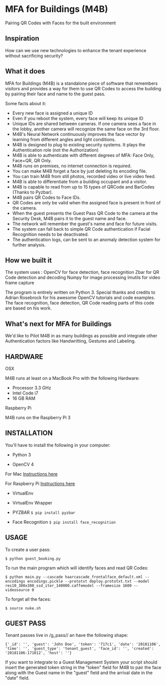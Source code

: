 # MFA for Buildings (M4B)
Pairing QR Codes with Faces for the built environment


## Inspiration
How can we use new technologies to enhance the tenant experience without sacrificing security?

## What it does
MFA for Buildings (M4B) is a standalone piece of software that remembers visitors and provides a way for them to use QR Codes to access the building by pairing their face and name to the guest pass. 

Some facts about it:
- Every new face is assigned a unique ID
- Even if you reboot the system, every face will keep its unique ID 
- Unique IDs are shared between cameras. If one camera sees a face in the lobby, another camera will recognize the same face on the 3rd floor.
- M4B's Neural Network continuously improves the face vector by learning from different angles and light conditions.
- M4B is designed to plug to existing security systems. It plays the Authentication role (not the Authorization)
- M4B is able to authenticate with different degrees of MFA: Face Only, Face+QR, QR Only. 
- M4B runs on premises, no internet connection is required.
- You can make M4B forget a face by just deleting its encoding file.
- You can train M4B from still photos, recorded video or live video feed.
- M4B is able to differentiate from a building occupant and a visitor.
- M4B is capable to read from up to 15 types of QRCode and BarCodes (Thanks to Pyzbar).
- M4B pairs QR Codes to Face IDs.
- QR Codes are only be valid when the assigned face is present in front of the camera.
- When the guest presents the Guest Pass QR Code to the camera at the Security Desk, M4B pairs it to the guest name and face.
- The network will remember the guest's name and face for future visits.
- The system can fall back to simple QR Code authentication if Facial Recognition needs to be deactivated.
- The authentication logs, can be sent to an anomaly detection system for further analysis.


## How we built it

The system uses :
OpenCV for face detection, face recognition
Zbar for QR Code detection and decoding
Numpy for image processing
Imutils for video frame capture

The program is entirely written on Python 3. 
Special thanks and credits to Adrian Rosebrock for his awesome OpenCV tutorials and code examples. The face recognition, face detection, QR Code reading parts of this code are based on his work.

## What's next for MFA for Buildings

We'd like to Pilot M4B in as many buildings as possible and integrate other Authentication factors like Handwritting, Gestures and Labeling.

## HARDWARE

OSX

M4B runs at least on a MacBook Pro with the following Hardware:
- Processor 3.3 GHz
- Intel Code i7
- 16 GB RAM

Raspberry Pi

M4B runs on the Raspberry Pi 3



## INSTALLATION


You'll have to install the following in your computer:

- Python 3

- OpenCV 4

For Mac
[Instructions here](https://www.pyimagesearch.com/2016/12/19/install-opencv-3-on-macos-with-homebrew-the-easy-way/)

For Raspberry Pi
[Instructions here](https://www.pyimagesearch.com/2018/09/26/install-opencv-4-on-your-raspberry-pi/)

- VirtualEnv
- VirtualEnv Wrapper

- PYZBAR
```$ pip install pyzbar```

- Face Recognition
```$ pip install face_recognition```

## USAGE

To create a user pass:

```$ python guest_booking.py```

To run the main program which will identify faces and read QR Codes:

```$ python main.py --cascade haarcascade_frontalface_default.xml --encodings encodings.pickle --prototxt deploy.prototxt.txt --model res10_300x300_ssd_iter_140000.caffemodel --framesize 1600 --videosource 0```


To forget all the faces:

```$ source nuke.sh```

## GUEST PASS

Tenant passes live in /g_pass/<date-of-arrival>/ an have the following shape:

```{'_id': '', 'guest': 'John Doe', 'token': '717c1', 'date': '20181106', 'time': '', 'guest_type': 'tenant_guest', 'face_id': '', 'created': '20181106-171012', 'host': ''}```


If you want to integrate to a Guest Management System your script should insert the generated token string in the "token" field for M4B to pair the face along with the Guest name in the "guest" field and the arrival date in the "date" field. 




